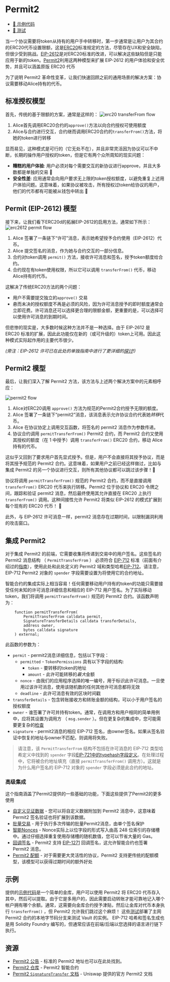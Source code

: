 # Permit2
- [📜 示例代码](./Permit2Vault.sol)
- [🐞 测试](../../test/Permit2Vault.t.sol)

当一个协议需要将token从持有的用户手中转移时，第一步通常是让用户为其合约的ERC20代币设置限额，这是[ERC20](https://eips.ethereum.org/EIPS/eip-20)标准规定的方法，尽管存在UX和安全缺陷，但很少受到挑战。[EIP-2612](https://eips.ethereum.org/EIPS/eip-2612)是对ERC20标准的改进，可以解决这些缺陷但是只能应用于新的token。[Permit2](https://github.com/Uniswap/permit2)利用这两种模型来扩展 EIP-2612 的用户体验和安全优势，并且可以涵盖原版 ERC20 代币

为了说明 Permit2 革命性变革，让我们快速回顾之前的通用场景的解决方案：协议需要移动Alice持有的代币。

## 标准授权模型

首先，传统的基于限额的方案，通常是这样的：
![erc20 transferFrom flow](./erc20-transferFrom.png)
1. Alice首先调用ERC20合约的`approve()`方法以向合约授权可使用额度
2. Alice与合约进行交互，合约继而调用ERC20合约的`transferFrom()`方法，将她的token进行转移

显而易见，这种模式是可行的（它无处不在），并且非常灵活因为协议可以不中断，长期的操作用户授权的token，但是它有两个众所周知的现实问题：

- **糟糕的用户体验**: 用户必须对每个需要交互的新协议进行approve，并且大多数都是单独的交易 💸
- **安全性差**: 应用通常会向用户要求无上限的token授权额度，以避免重复上述用户体验问题。这意味着，如果协议被攻击，所有授权过token给协议的用户，他们的代币都有可能被从钱包中转出 🙈

## Permit (EIP-2612) 模型
接下来，让我们看下ERC20d的拓展EIP-2612的启用方法，通常如下所示：
![erc2612 permit flow](./erc2612-permit.png)

1. Alice 签署了一条链下“许可”消息，表示她希望授予合约使用（EIP-2612）代币。
2. Alice 提交签名的消息，作为她与合约交互的一部分信息。
3. 合约对token调用 `permit()` 方法，接收许可消息和签名，授予token额度给合约。
4. 合约现在有token使用权限，所以它可以调用 `transferFrom()` 代币，移动Alice持有的代币。

这解决了传统ERC20方法的两个问题：
- 用户不需要提交独立的`approve()` 交易
- 悬而未决的授权额度不再是必须的风险，因为许可消息授予的即时额度通常会立即花费。许可消息还可以选择更合理的限额金额，更重要的是，可以选择可以使用许可消息的到期时间。

但悲惨的现实是，大多数时候这种方法并不是一种选择。由于 EIP-2612 是 ERC20 标准的扩展，因此此功能仅在新的（或可升级的）token上可用。因此这种模式实际起作用的主要代币很少。

*(旁注：EIP-2612 许可已在此处的单独指南中进行了更详细的[探讨](../erc20-permit)!)*

## Permit2 模型

最后，让我们深入了解 Permit2 方法，该方法与上述两个解决方案中的元素相呼应：

![permit2 flow](./permit2-permitTransferFrom.png)

1. Alice对ERC20调用 `approve()` 方法为规范的Permit2合约授予无限的额度。
2. Alice 签署了一条链下“permit2”消息，该消息表示允许协议合约代表她*转移*代币。
3. Alice 在协议协定上调用交互函数，将签名的 permit2 消息作为参数传递。
4. 协议合约调用 `permitTransferFrom()` Permit2 合约，而 Permit2 合约又使用其授权的额度（在 1 中授予）调用 `transferFrom()` ERC20 合约，移动 Alice 持有的代币。

这似乎又回到了要求用户首先显式授予。但是，用户不会直接将其授予协议，而是将其授予规范的 Permit2 合约。这意味着，如果用户之前已经这样做过，比如与集成 Permit2 的另一个协议进行交互，则所有其他协议都可以跳过该步骤！🎉

协议将调用 `permitTransferFrom()` 规范的 Permit2 合约，而不是直接调用 `transferFrom()` ERC20 代币来执行转移。Permit2 位于协议和 ERC20 令牌之间，跟踪和验证 permit2 消息，然后最终使用其允许直接在 ERC20 上执行 `transferFrom()` 调用。这种间接性允许 Permit2 将类似 EIP-2612 的模式扩展到每个现有的 ERC20 代币！ 🎉

此外，与 EIP-2612 许可消息一样，permit2 消息存在过期时间，以限制漏洞利用的攻击窗口。

## 集成 Permit2

对于集成 Permit2 的前端，它需要收集将传递到交易中的用户签名。这些签名的 Permit2 消息结构 （ `PermitTransferFrom` ） 必须符合 [EIP-712](https://eips.ethereum.org/EIPS/eip-712) 标准（前面有介绍过的[指南](../eip712-signed-messages/)），使用此处和此处定义的 Permit2 域和类型哈希[EIP-712](https://github.com/Uniswap/permit2/blob/main/src/EIP712.sol)。请注意，EIP-712 Permit2 对象的 `spender` 字段需要设置为将使用它的合约地址。

智能合约的集成实际上相当容易！任何需要移动用户持有的token的功能只需要接受任何未知的许可消息详细信息和相应的 EIP-712 用户签名。为了实际移动token，我们将调用 `permitTransferFrom()` 规范的 Permit2 合约。该函数声明为：


```solidity
    function permitTransferFrom(
        PermitTransferFrom calldata permit,
        SignatureTransferDetails calldata transferDetails,
        address owner,
        bytes calldata signature
    ) external;
```

此函数的参数为：
- `permit` - permit2消息详细信息，包括以下字段：
    - `permitted` -  `TokenPermissions` 具有以下字段的结构:
        - `token` - 要转移的token的地址
        - `amount` - 此许可能转移的*最大*金额
    - `nonce` - 由我们的应用程序选择的唯一编号，用于标识此许可消息。一旦使用过该许可消息，使用该随机数的任何其他许可消息都将无效
    - `deadline` - 此许可消息有效的区块时间戳
- `transferDetails` - 包含转账接收方和转账金额的结构，可以小于用户签名的授权额度
-  `owner` - 谁签署了许可并持有token。通常，在调用方和用户相同的简单用例中，应将其设置为调用方 （ `msg.sender` ）。但在更复杂的集成中，您可能需要更复杂的[检查](https://docs.uniswap.org/contracts/permit2/reference/signature-transfer#security-considerations)
- `signature` - permit2消息的相应 EIP-712 签名，由owner签名。如果从签名验证中恢复的地址与owner不匹配，则调用将失败。

> 请注意，该 `PermitTransferFrom` 结构不包括在许可消息的 EIP-712 类型哈希定义中找到的 `spender` 字段[EIP-721中的typehash字段定义](https://github.com/Uniswap/permit2/blob/main/src/libraries/PermitHash.sol#L21)。在处理过程中，它将被合约地址填充（直接 `permitTransferFrom()` 调用方）。这就是为什么用户签名的 EIP-712 对象的 `spender` 字段必须是此合约的地址。

### 高级集成
这个指南涵盖了Permit2提供的一些基础的功能，下面这些提供了Permit2的更多使用
- [自定义见证数据](https://docs.uniswap.org/contracts/permit2/reference/signature-transfer#single-permitwitnesstransferfrom) - 您可以将自定义数据附加到 Permit2 消息中，这意味着 Permit2 签名验证也将扩展到该数据。
- [批量交易](https://docs.uniswap.org/contracts/permit2/reference/signature-transfer#batched-permittransferfrom) - 用于执行多次传输的批量Permit2消息，由单个签名保护
- [智能Nonces](https://docs.uniswap.org/contracts/permit2/reference/signature-transfer#nonce-schema) - Nonce实际上以位字段的形式写入由高 248 位索引的存储槽中。通过仔细选择重复使用存储槽的随机数值，您可以节省大量的 Gas。
- [回调签名](https://github.com/Uniswap/permit2/blob/main/src/libraries/SignatureVerification.sol#L43) - Permit2 支持 [EIP-1271](https://eips.ethereum.org/EIPS/eip-1271) 回调签名，这允许智能合约也签署 Permit2 消息。
- [Permit2 配额](https://docs.uniswap.org/contracts/permit2/reference/allowance-transfer) - 对于需要更大灵活性的协议，Permit2 支持更传统的配额模型，该模型可以获得过期时间的额外好处

## 示例

提供的[示例代码](./Permit2Vault.sol)是一个简单的金库，用户可以使用 Permit2 将 ERC20 代币存入其中，然后可以提取。由于它是多用户的，因此需要启动转账才能可靠地记入哪个帐户拥有哪个余额。通常，这需要向金库合约授予津贴，然后让金库对代币本身执行 `transferFrom()` ，但 Permit2 允许我们跳过这个麻烦！
这些[测试](../../test/Permit2Vault.t.sol)部署了主网 Permit2 合约的本地字节码分支来测试 Vault 的实例。 EIP-712 哈希和签名生成也是用 Solidity Foundry 编写的，但通常应该在前端/后端以您选择的语言进行链下执行。
## 资源
- [Permit2 公告](https://uniswap.org/blog/permit2-and-universal-router) - 标准的 Permit2 地址也可以在此处找到。
- [Permit2 仓库](https://github.com/Uniswap/permit2) - Permit2 智能合约
- [Permit2 `SignatureTransfer` 文档](https://docs.uniswap.org/contracts/permit2/reference/signature-transfer) - Uniswap 提供的官方 Permit2 文档
